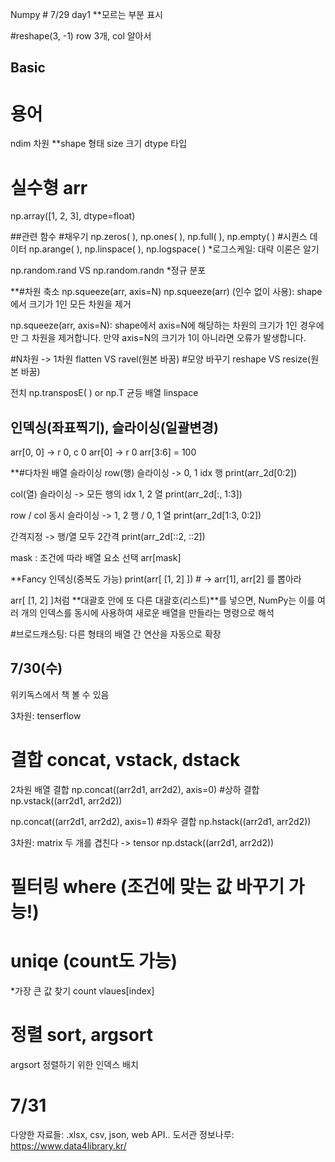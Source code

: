 Numpy # 7/29 day1
**모르는 부분 표시

#reshape(3, -1) row 3개, col 알아서

## Basic
# 용어
ndim 차원
**shape 형태
size 크기
dtype 타입

# 실수형 arr
np.array([1, 2, 3], dtype=float)

##관련 함수
#채우기
np.zeros( ), np.ones( ), np.full( ), np.empty( )
#시퀀스 데이터
np.arange( ), np.linspace( ), np.logspace( )
*로그스케일: 대략 이론은 알기

np.random.rand VS np.random.randn
*정규 분포

**#차원 축소 np.squeeze(arr, axis=N)
np.squeeze(arr) (인수 없이 사용): shape에서 크기가 1인 모든 차원을 제거

np.squeeze(arr, axis=N): shape에서 axis=N에 해당하는 차원의 크기가 1인 경우에만 그 차원을 제거합니다. 만약 axis=N의 크기가 1이 아니라면 오류가 발생합니다.

#N차원 -> 1차원
flatten VS ravel(원본 바꿈) 
#모양 바꾸기
reshape VS resize(원본 바꿈)

전치 np.transposE( ) or np.T
균등 배열 linspace

## 인덱싱(좌표찍기), 슬라이싱(일괄변경)
arr[0, 0] -> r 0, c 0
arr[0] -> r 0
arr[3:6] = 100

**#다차원 배열 슬라이싱
row(행) 슬라이싱 -> 0, 1 idx 행
print(arr_2d[0:2])

col(열) 슬라이싱 -> 모든 행의 idx 1, 2 열
print(arr_2d[:, 1:3])

row / col 동시 슬라이싱 -> 1, 2 행 / 0, 1 열 
print(arr_2d[1:3, 0:2])

간격지정  -> 행/열 모두 2간격
print(arr_2d[::2, ::2])  

mask : 조건에 따라 배열 요소 선택
arr[mask]

**Fancy 인덱싱(중복도 가능)
print(arr[ [1, 2] ])  # -> arr[1], arr[2] 를 뽑아라

arr[ [1, 2] ]처럼 **대괄호 안에 또 다른 대괄호(리스트)**를 넣으면,
NumPy는 이를 여러 개의 인덱스를 동시에 사용하여 새로운 배열을 만들라는 명령으로 해석

#브로드캐스팅: 다른 형태의 배열 간 연산을 자동으로 확장

## 7/30(수)
위키독스에서 책 볼 수 있음

3차원: tenserflow

# 결합 concat, vstack, dstack
2차원 배열 결합
np.concat((arr2d1, arr2d2), axis=0) #상하 결합
np.vstack((arr2d1, arr2d2))

np.concat((arr2d1, arr2d2), axis=1) #좌우 결합
np.hstack((arr2d1, arr2d2))

3차원: matrix 두 개를 겹친다 -> tensor
np.dstack((arr2d1, arr2d2))

# 필터링 where (조건에 맞는 값 바꾸기 가능!)

# uniqe (count도 가능)
*가장 큰 값 찾기 
count
vlaues[index]

# 정렬 sort, argsort
argsort 정렬하기 위한 인덱스 배치

# 7/31
다양한 자료들: .xlsx, csv, json, web API..
도서관 정보나루: https://www.data4library.kr/
